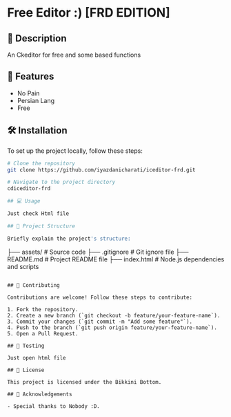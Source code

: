 # Free Editor :) [FRD EDITION]

## 📖 Description

An Ckeditor for free and some based functions

## 🚀 Features

- No Pain
- Persian Lang
- Free

## 🛠️ Installation

To set up the project locally, follow these steps:

```bash
# Clone the repository
git clone https://github.com/iyazdanicharati/iceditor-frd.git

# Navigate to the project directory
cdiceditor-frd

## 💻 Usage

Just check Html file

## 📂 Project Structure

Briefly explain the project's structure:

```
├── assets/               # Source code
├── .gitignore         # Git ignore file
├── README.md          # Project README file
├── index.html       # Node.js dependencies and scripts
```

## 🤝 Contributing

Contributions are welcome! Follow these steps to contribute:

1. Fork the repository.
2. Create a new branch (`git checkout -b feature/your-feature-name`).
3. Commit your changes (`git commit -m "Add some feature"`).
4. Push to the branch (`git push origin feature/your-feature-name`).
5. Open a Pull Request.

## 🧪 Testing

Just open html file

## 📜 License

This project is licensed under the Bikkini Bottom.

## 🌟 Acknowledgements

- Special thanks to Nobody :D.
